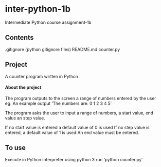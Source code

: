 # inter-python-1b
Intermediate Python course assignment-1b

## Contents
.gitignore (python gitignore files)
README.md
counter.py

## Project
A counter program written in Python

#### About the project  
The program outputs to the screen a range of numbers entered by the user eg:
An example output
'The numbers are: 0 1 2 3 4 5'

The program asks the user to input a range of numbers, a start value, end value
an step value.

If no start value is entered a default value of 0 is used
If no step value is entered, a default value of 1 is used
An end value must be entered.

## To use
Execute in Python interpreter using python 3
run 'python counter.py'
